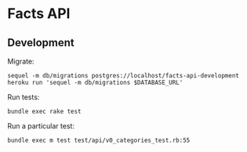 Facts API
=========

Development
-----------

Migrate:

    sequel -m db/migrations postgres://localhost/facts-api-development
    heroku run 'sequel -m db/migrations $DATABASE_URL'

Run tests:

    bundle exec rake test

Run a particular test:

    bundle exec m test test/api/v0_categories_test.rb:55

